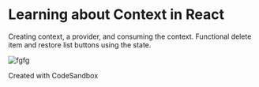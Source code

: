 # Learning about Context in React

Creating context, a provider, and consuming the context.
Functional delete item and restore list buttons using the state.

![fgfg](https://user-images.githubusercontent.com/78496780/131659042-df52335f-8ac1-421a-8492-67cf7fbf8ec2.png)

Created with CodeSandbox
